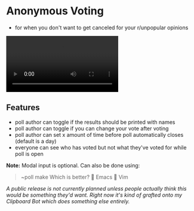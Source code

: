 # Anonymous Voting
- for when you don't want to get canceled for your r/unpopular opinions

![demo video](../resources/botshowcase.mp4)

## Features
- poll author can toggle if the results should be printed with names
- poll author can toggle if you can change your vote after voting
- poll author can set x amount of time before poll automatically closes (default is a day)
- everyone can see who has voted but not what they've voted for while poll is open

**Note:**
Modal input is optional. Can also be done using:
> ~poll make Which is better?
> 🐧 Emacs 
> 👾 Vim

*A public release is not currently planned unless people actually think this would be something they'd want. Right now it's kind of grafted onto my Clipboard Bot which does something else entirely.*